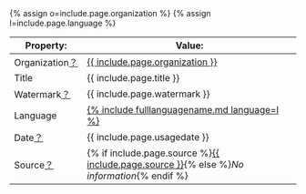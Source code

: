 <table>
    <thead>
        <tr>
            <th><b>Property:</b></th>
            <th><b>Value:</b></th>
        </tr>
    </thead>
    <tr>
        <td>Organization<a href="/about/Properties/Organization">？</a></td>
        {% assign o=include.page.organization %}
        <td><a title="{% include fullorgname.md organization=o %}" href="/categories/org/{{ include.page.organization }}">{{ include.page.organization }}</a></td>
    </tr>
    <tr>
        <td>Title</td>
        <td>{{ include.page.title }}</td>
    </tr>
    <tr>
        <td>Watermark<a href="/about/Properties/Watermark">？</a></td>
        <td>{{ include.page.watermark }}</td>
    </tr>
    <tr>
        <td>Language</td>
        {% assign l=include.page.language %}
        <td><a href="/categories/language/{{ include.page.language }}">{% include fulllanguagename.md language=l %}</a></td>
    </tr>
    <tr>
        <td>Date<a href="/about/Properties/Date">？</a></td>
        <td>{{ include.page.usagedate }}</td>
    </tr>
    <tr>
        <td>Source<a href="/about/Properties/Source">？</a></td>
        <td>{% if include.page.source %}<a href="{{include.page.sourceurl}}">{{ include.page.source }}</a>{% else %}<i>No information</i>{% endif %}</td>
    </tr>
</table>